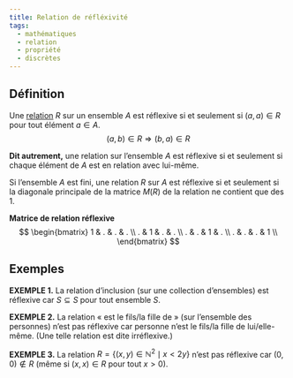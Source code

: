 ```yaml
---
title: Relation de réfléxivité
tags:
  - mathématiques
  - relation
  - propriété
  - discrètes
---
```

## Définition

Une [relation](Relations) $R$ sur un ensemble $A$ est réflexive si et seulement si $(a, a) \in R$ pour tout élément $a \in A$.
$$
(a,b) \in R \Rightarrow (b,a) \in R
$$

**Dit autrement,** une relation sur l’ensemble $A$ est réflexive si et seulement si chaque élément de $A$ est en relation avec lui-même.

 Si l’ensemble $A$ est fini, une relation $R$ sur $A$ est réflexive si et seulement si la diagonale principale de la matrice $M(R)$ de la relation ne contient que des 1.
 
**Matrice de relation réflexive**
$$
\begin{bmatrix}
1 & . & . & . \\
. & 1 & . & . \\
. & . & 1 & . \\
. & . & . & 1 \\
\end{bmatrix}
$$
## Exemples

**EXEMPLE 1.** La relation d’inclusion (sur une collection d’ensembles) est réflexive car $S \subseteq S$ pour tout ensemble $S$.

**EXEMPLE 2.** La relation « est le fils/la fille de » (sur l’ensemble des personnes) n’est pas réflexive car personne n’est le fils/la fille de lui/elle-même. (Une telle relation est dite irréflexive.)

**EXEMPLE 3.** La relation $R = \{(x, y) \in \mathbb{N}^2 \mid x < 2y\}$ n’est pas réflexive car $(0, 0) \notin R$ (même si $(x, x) \in R$ pour tout $x > 0$).